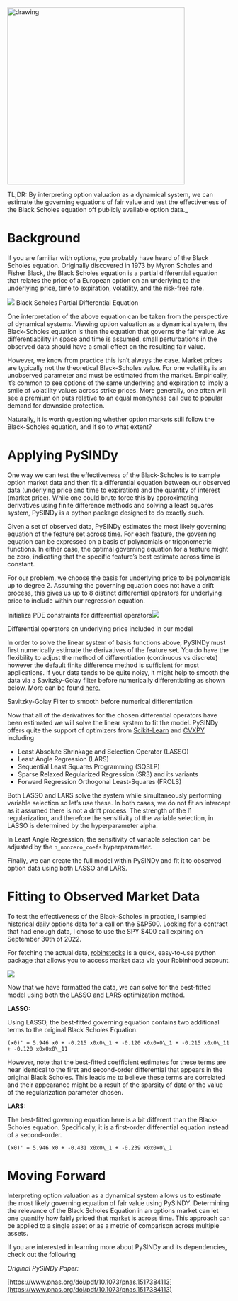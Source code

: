 
<img src="https://miro.medium.com/max/1020/0*3FIrLr0vV4HQkodl.jpg" alt="drawing" width="400"/>

TL;DR: By interpreting option valuation as a dynamical system, we can estimate the governing equations of fair value and test the effectiveness of the Black Scholes equation off publicly available option data._


Background
==========

If you are familiar with options, you probably have heard of the Black Scholes equation. Originally discovered in 1973 by Myron Scholes and Fisher Black, the Black Scholes equation is a partial differential equation that relates the price of a European option on an underlying to the underlying price, time to expiration, volatility, and the risk-free rate.

![](https://miro.medium.com/max/1038/0*2KjWDaDnmfjjiadH.png)
Black Scholes Partial Differential Equation

One interpretation of the above equation can be taken from the perspective of dynamical systems. Viewing option valuation as a dynamical system, the Black-Scholes equation is then the equation that governs the fair value. As differentiability in space and time is assumed, small perturbations in the observed data should have a small effect on the resulting fair value.

However, we know from practice this isn’t always the case. Market prices are typically not the theoretical Black-Scholes value. For one volatility is an unobserved parameter and must be estimated from the market. Empirically, it’s common to see options of the same underlying and expiration to imply a smile of volatility values across strike prices. More generally, one often will see a premium on puts relative to an equal moneyness call due to popular demand for downside protection.

Naturally, it is worth questioning whether option markets still follow the Black-Scholes equation, and if so to what extent?

Applying PySINDy
================

One way we can test the effectiveness of the Black-Scholes is to sample option market data and then fit a differential equation between our observed data (underlying price and time to expiration) and the quantity of interest (market price). While one could brute force this by approximating derivatives using finite difference methods and solving a least squares system, PySINDy is a python package designed to do exactly such.


Given a set of observed data, PySINDy estimates the most likely governing equation of the feature set across time. For each feature, the governing equation can be expressed on a basis of polynomials or trigonometric functions. In either case, the optimal governing equation for a feature might be zero, indicating that the specific feature’s best estimate across time is constant.

For our problem, we choose the basis for underlying price to be polynomials up to degree 2. Assuming the governing equation does not have a drift process, this gives us up to 8 distinct differential operators for underlying price to include within our regression equation.

Initialize PDE constraints for differential operators![](https://miro.medium.com/max/1400/0*2PzdV6SWNUlQNUKa.png)

Differential operators on underlying price included in our model

In order to solve the linear system of basis functions above, PySINDy must first numerically estimate the derivatives of the feature set. You do have the flexibility to adjust the method of differentiation (continuous vs discrete) however the default finite difference method is sufficient for most applications. If your data tends to be quite noisy, it might help to smooth the data via a Savitzky-Golay filter before numerically differentiating as shown below. More can be found [here.](https://pysindy.readthedocs.io/en/stable/examples/1_feature_overview.html#differentiation-options)

Savitzky-Golay Filter to smooth before numerical differentiation

Now that all of the derivatives for the chosen differential operators have been estimated we will solve the linear system to fit the model. PySINDy offers quite the support of optimizers from [Scikit-Learn](https://scikit-learn.org/stable/index.html) and [CVXPY](https://www.cvxpy.org/) including

*   Least Absolute Shrinkage and Selection Operator (LASSO)
*   Least Angle Regression (LARS)
*   Sequential Least Squares Programming (SQSLP)
*   Sparse Relaxed Regularized Regression (SR3) and its variants
*   Forward Regression Orthogonal Least-Squares (FROLS)

Both LASSO and LARS solve the system while simultaneously performing variable selection so let’s use these. In both cases, we do not fit an intercept as it assumed there is not a drift process. The strength of the l1 regularization, and therefore the sensitivity of the variable selection, in LASSO is determined by the hyperparameter alpha.

In Least Angle Regression, the sensitivity of variable selection can be adjusted by the `n_nonzero_coefs` hyperparameter.

Finally, we can create the full model within PySINDy and fit it to observed option data using both LASSO and LARS.

Fitting to Observed Market Data
===============================

To test the effectiveness of the Black-Scholes in practice, I sampled historical daily options data for a call on the S&P500. Looking for a contract that had enough data, I chose to use the SPY $400 call expiring on September 30th of 2022.

For fetching the actual data, [robinstocks](https://pypi.org/project/robin-stocks/) is a quick, easy-to-use python package that allows you to access market data via your Robinhood account.

![](https://miro.medium.com/max/1400/0*p4E-AaQJXlMH79B4.png)

Now that we have formatted the data, we can solve for the best-fitted model using both the LASSO and LARS optimization method.

**LASSO:**

Using LASSO, the best-fitted governing equation contains two additional terms to the original Black Scholes Equation.

```
(x0)' = 5.946 x0 + -0.215 x0x0\_1 + -0.120 x0x0x0\_1 + -0.215 x0x0\_11 + -0.120 x0x0x0\_11
```

However, note that the best-fitted coefficient estimates for these terms are near identical to the first and second-order differential that appears in the original Black Scholes. This leads me to believe these terms are correlated and their appearance might be a result of the sparsity of data or the value of the regularization parameter chosen.

**LARS:**

The best-fitted governing equation here is a bit different than the Black-Scholes equation. Specifically, it is a first-order differential equation instead of a second-order.

```
(x0)' = 5.946 x0 + -0.431 x0x0\_1 + -0.239 x0x0x0\_1
```

Moving Forward
==============

Interpreting option valuation as a dynamical system allows us to estimate the most likely governing equation of fair value using PySINDY. Determining the relevance of the Black Scholes Equation in an options market can let one quantify how fairly priced that market is across time. This approach can be applied to a single asset or as a metric of comparison across multiple assets.

If you are interested in learning more about PySINDy and its dependencies, check out the following

_Original PySINDy Paper:_

[https://www.pnas.org/doi/pdf/10.1073/pnas.1517384113](https://www.pnas.org/doi/pdf/10.1073/pnas.1517384113)

